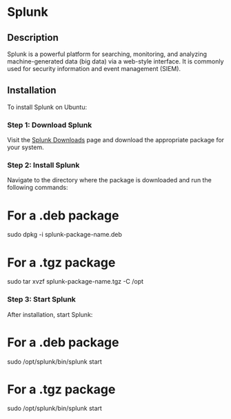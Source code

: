 # Splunk

## Description
Splunk is a powerful platform for searching, monitoring, and analyzing machine-generated data (big data) via a web-style interface. It is commonly used for security information and event management (SIEM).

## Installation
To install Splunk on Ubuntu:

### Step 1: Download Splunk
Visit the [Splunk Downloads](https://www.splunk.com/en_us/download.html) page and download the appropriate package for your system.

### Step 2: Install Splunk
Navigate to the directory where the package is downloaded and run the following commands:

# For a .deb package
sudo dpkg -i splunk-package-name.deb
# For a .tgz package
sudo tar xvzf splunk-package-name.tgz -C /opt

### Step 3: Start Splunk

After installation, start Splunk:
# For a .deb package
sudo /opt/splunk/bin/splunk start
# For a .tgz package
sudo /opt/splunk/bin/splunk start
